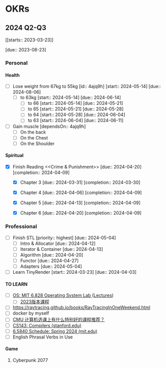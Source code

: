 # OKRs

## 2024 Q2-Q3 

[[starts:: 2023-03-23]]

[due:: 2023-08-23]

### Personal

#### Health
- [ ] Lose weight from 67kg to 55kg  [id:: 4ajq9h]  [start:: 2024-05-14]  [due:: 2024-08-06]
	- [ ] to 63kg  [start:: 2024-05-14]  [due:: 2024-06-14]
		- [ ] to 66  [start:: 2024-05-14]  [due:: 2024-05-21]
		- [ ] to 65  [start:: 2024-05-21]  [due:: 2024-05-28]
		- [ ] to 64  [start:: 2024-05-28]  [due:: 2024-06-04]
		- [ ] to 63  [start:: 2024-06-04]  [due:: 2024-06-11]

- [ ] Gain muscle  [dependsOn:: 4ajq9h]
	- [ ] On the back
	- [ ] On the Chest
	- [ ] On the Shoulder

#### Spiritual
- [x] Finish Reading <<Crime & Punishment>>  [due:: 2024-04-20]  [completion:: 2024-04-09]
	- [x] Chapter 3  [due:: 2024-03-31]  [completion:: 2024-03-30]
	- [x] Chapter 4  [due:: 2024-04-06]  [completion:: 2024-04-09]
	- [x] Chapter 5  [due:: 2024-04-13]  [completion:: 2024-04-09]
	- [x] Chapter 6  [due:: 2024-04-20]  [completion:: 2024-04-09]


### Professional
- [ ] Finish STL  [priority:: highest]  [due:: 2024-05-04]
	- [ ] Intro & Allocator  [due:: 2024-04-12]
	- [ ] Iterator & Container  [due:: 2024-04-13]
	- [ ] Algorithm  [due:: 2024-04-20]
	- [ ] Functor  [due:: 2024-04-27]
	- [ ] Adapters  [due:: 2024-05-04]
- [ ] Learn TinyRender  [start:: 2024-03-23]  [due:: 2024-04-03]

#### TO LEARN
* [ ] [OS: MIT 6.828 Operating System Lab ](https://github.com/SmallPond/MIT6.828_OS)   ([Lectures](https://pdos.csail.mit.edu/6.828/2018/schedule.html))
	* [ ] [2023版本课程](https://pdos.csail.mit.edu/6.828/2023/tools.html)
* [ ] https://raytracing.github.io/books/RayTracingInOneWeekend.html
* [ ] docker by myself
* [ ] [CMU 计算机选课上有什么特别好的课程推荐？](https://www.zhihu.com/question/28249230)
* [ ] [CS143: Compilers (stanford.edu)](https://web.stanford.edu/class/cs143/)
* [ ] [6.5840 Schedule: Spring 2024 (mit.edu)](https://pdos.csail.mit.edu/6.824/schedule.html)
* [ ] English Phrasal Verbs in Use

#### Game
1. Cyberpunk 2077